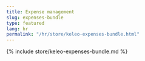 ```yaml
---
title: Expense management
slug: expenses-bundle
type: featured
lang: hr
permalink: "/hr/store/keleo-expenses-bundle.html"
---
```


{% include store/keleo-expenses-bundle.md %}
